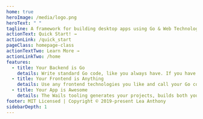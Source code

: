 ```yaml
---
home: true
heroImage: /media/logo.png
heroText: " "
tagline: A framework for building desktop apps using Go & Web Technologies
actionText: Quick Start! →
actionLink: /quick_start
pageClass: homepage-class
actionTextTwo: Learn More →
actionLinkTwo: /home
features:
  - title: Your Backend is Go
    details: Write standard Go code, like you always have. If you have an existing Go application, it's easy to put an HTML frontend on it.
  - title: Your Frontend is Anything
    details: Use any frontend technologies you like and call your Go code from Javascript.
  - title: Your App is Awesome
    details: The Wails tooling generates your projects, builds both your frontend & backend and creates a single binary. Mac, Linux & Windows supported!
footer: MIT Licensed | Copyright © 2019-present Lea Anthony
sidebarDepth: 1
---
```

